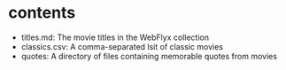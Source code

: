 # contents

- titles.md: The movie titles in the WebFlyx collection
- classics.csv: A comma-separated lsit of classic movies
- quotes: A directory of files containing memorable quotes from movies

